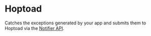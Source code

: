 # Hoptoad

Catches the exceptions generated by your app and submits them to Hoptoad via
the [Notifier
API](http://help.hoptoadapp.com/kb/api-2/notifier-api-version-2).

